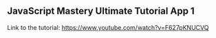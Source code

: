 ## JavaScript Mastery Ultimate Tutorial App 1
Link to the tutorial: https://www.youtube.com/watch?v=F627pKNUCVQ
